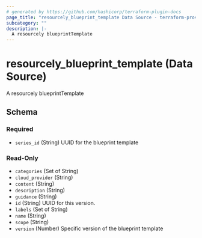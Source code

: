 ```yaml
---
# generated by https://github.com/hashicorp/terraform-plugin-docs
page_title: "resourcely_blueprint_template Data Source - terraform-provider-resourcely"
subcategory: ""
description: |-
  A resourcely blueprintTemplate
---
```


# resourcely_blueprint_template (Data Source)

A resourcely blueprintTemplate



<!-- schema generated by tfplugindocs -->
## Schema

### Required

- `series_id` (String) UUID for the blueprint template

### Read-Only

- `categories` (Set of String)
- `cloud_provider` (String)
- `content` (String)
- `description` (String)
- `guidance` (String)
- `id` (String) UUID for this version.
- `labels` (Set of String)
- `name` (String)
- `scope` (String)
- `version` (Number) Specific version of the blueprint template
